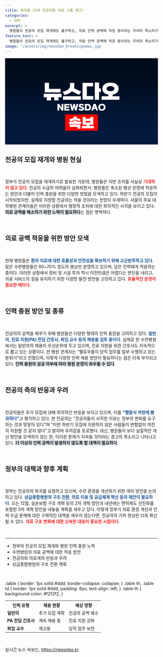 ```yaml
---
title: 복귀율 1%대 전공의들 내년 고통 예고!
categories:
  - 의학
excerpt: >
  병원들이 전공의 모집 재개에도 불구하고, 의료 인력 공백에 적응 중이라는 우려의 목소리가 커지고 있습니다. 추가 모집이 현실적 효과를 거두지 못할 것이라는 전망 속에서도, 진료지원 간호사와 퇴임교수 재고용 등의 대책을 모색하고 있습니다. 제대로 된 의료 체계 개선이 시급해 보입니다.
feature_text: >
  병원들이 전공의 모집 재개에도 불구하고, 의료 인력 공백에 적응 중이라는 우려의 목소리가 커지고 있습니다. 추가 모집이 현실적 효과를 거두지 못할 것이라는 전망 속에서도, 진료지원 간호사와 퇴임교수 재고용 등의 대책을 모색하고 있습니다. 제대로 된 의료 체계 개선이 시급해 보입니다.
image: '/assets/img/newsdao_breakingnews.jpg'
---
```


<p><img src="/assets/img/newsdao_breakingnews.jpg" alt="firstkoreanews 속보" /></p>

<h2 data-ke-size="size26">전공의 모집 재개와 병원 현실</h2>

<p data-ke-size="size16">&nbsp;</p>

<p>정부가 전공의 모집을 재개하기로 발표한 가운데, 병원들은 이번 조치를 사실상 <b><span style="color: #ee2323;">기대하지 않고 있다</span></b>. 전공의 수급의 어려움이 심화되면서, 병원들은 축소된 병상 운영에 적응하는 방안과 더불어 인력 충원을 위한 다양한 방법을 모색하고 있다. 하반기 전공의 모집이 시작되었지만, 실제로 지원할 전공의는 적을 것이라는 전망이 우세하다. 서울의 주요 대학병원 관계자들은 이러한 상황에서 행정적 조치에 대한 회의적인 시각을 보이고 있다.<b><span style="background-color: #21538527;">의료 공백을 해소하기 위한 노력이 필요하다</span></b>는 점은 명백하다.  </p>

<p data-ke-size="size16">&nbsp;</p>

<h2 data-ke-size="size26">의료 공백 적응을 위한 방안 모색</h2>

<p data-ke-size="size16">&nbsp;</p>

<p>현재 병원들은 <b><span style="color: #1a5490;">환자 치료에 대한 효율성과 안전성을 확보하기 위해 고군분투하고 있다</span></b>. 많은 수련병원들은 60~70% 정도의 병상만 운영하고 있으며, 남은 인력에게 적응하는 중이다. 이러한 상황에서 장비 및 시설 투자 역시 이전만큼은 어렵다는 판단을 내리고, 의료 서비스의 질을 유지하기 위한 다양한 발전 방안을 고민하고 있다. <b><span style="color: #ee2323;">효율적인 운영이 중요한 때이다</span></b>.</p>

<p data-ke-size="size16">&nbsp;</p>

<h2 data-ke-size="size26">인력 충원 방안 및 종류</h2>

<p data-ke-size="size16">&nbsp;</p>

<p>전공의의 공백을 메꾸기 위해 병원들은 다양한 형태의 인력 충원을 고려하고 있다. <b><span style="color: #1a5490;">일반의, 진료 지원(PA) 전담 간호사, 퇴임 교수 등의 채용을 검토 중이다</span></b>. 실제로 한 수련병원에서는 일반의의 채용이 우선순위에 두고 있으며, 진료 지원을 위한 간호사도 지속적으로 뽑고 있는 상황이다. 한 병원 관계자는 "펠로우들이 당직 업무를 일부 수행하고 있는 분위기"라고 전했으며, 이렇게 다양한 인력 채용 방안이 필요하다는 점은 더욱 부각되고 있다. <b><span style="background-color: #21538527;">인력 충원의 성공 여부에 따라 병원 운영이 좌우될 수 있다</span></b>.</p>

<p data-ke-size="size16">&nbsp;</p>

<h2 data-ke-size="size26">전공의 측의 반응과 우려</h2>

<p data-ke-size="size16">&nbsp;</p>

<p>전공의들은 추가 모집에 대해 회의적인 반응을 보이고 있으며, 이를 <b><span style="color: #1a5490;">"땜질식 처방에 불과하다"</span></b>고 평가하고 있다. 한 전공의는 "전공의들이 사직한 이유는 정부의 변화를 요구하는 것과 맞닿아 있다"며 "이번 하반기 모집에 지원하지 않은 사람들이 변함없이 여전히 지원할 것 같지 않다"고 밝히며 우려감을 토로했다. 대신, 병원들이 보다 실질적인 개선 방안을 모색하지 않는 한, 이러한 문제가 지속될 것이라는 경고의 목소리고 나타나고 있다. <b><span style="background-color: #21538527;">더 이상의 인력 공백이 발생하지 않도록 할 대책이 필요하다</span></b>.</p>

<p data-ke-size="size16">&nbsp;</p>

<h2 data-ke-size="size26">정부의 대책과 향후 계획</h2>

<p data-ke-size="size16">&nbsp;</p>

<p>정부는 전공의의 복귀를 요청하고 있으며, 수련 환경을 개선하기 위한 여러 방안을 논의하고 있다. <b><span style="color: #1a5490;">상급종합병원의 구조 전환, 의료 이용 및 공급체계 혁신 등의 제안이 필요하다</span></b>. 오는 12월, 실손보험 구조 개혁 등의 2차 개혁 방안과 내년에는 면허제도 선진화를 포함한 3차 개혁 방안을 내놓을 계획을 세우고 있다. 이렇게 정부가 의료 환경 개선과 인력 수급 문제에 대한 구체적인 대책을 세우지 않는다면, 전공의의 기피 현상은 더욱 확산될 수 있다. <b><span style="color: #ee2323;">의료 구조 변화에 대한 신속한 대응이 중요한 시점이다</span></b>.</p>

<p data-ke-size="size16">&nbsp;</p>

<hr />

<ul>
<li>정부의 전공의 모집 재개와 병원 인력 충원 노력</li>
<li>수련병원의 의료 공백에 대한 적응 방안</li>
<li>전공의와 의료계의 반응과 우려</li>
<li>상급종합병원의 구조 전환 계획</li>
</ul>

<p data-ke-size="size16">&nbsp;</p>

<p>.table {
    border: 1px solid #ddd;
    border-collapse: collapse;
}
.table th, .table td {
    border: 1px solid #ddd;
    padding: 8px;
    text-align: left;
}
.table th {
    background-color: #f2f2f2;
}</p>

<table class="table">
<tr>
<th><b>인력 유형</b></th>
<th><b>채용 현황</b></th>
<th><b>예상 영향</b></th>
</tr>
<tr>
<td><b>일반의</b></td>
<td>추가 모집 계획</td>
<td>전공의 공백 해소</td>
</tr>
<tr>
<td><b>PA 전담 간호사</b></td>
<td>계속 채용 중</td>
<td>진료 지원 강화</td>
</tr>
<tr>
<td><b>퇴임 교수</b></td>
<td>재고용</td>
<td>당직 업무 보전</td>
</tr>
</table>

<p data-ke-size="size16">&nbsp;</p>
실시간 뉴스 속보는, <a href="https://newsdao.kr" rel="dofollow">https://newsdao.kr</a>


